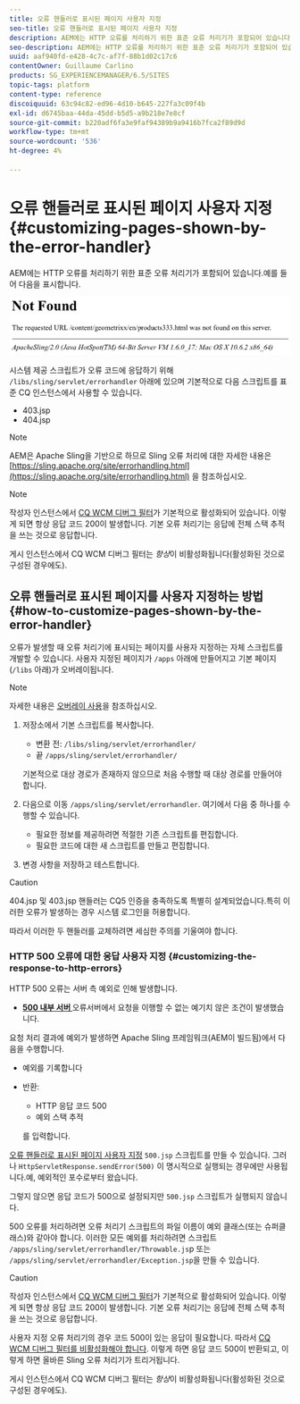 ```yaml
---
title: 오류 핸들러로 표시된 페이지 사용자 지정
seo-title: 오류 핸들러로 표시된 페이지 사용자 지정
description: AEM에는 HTTP 오류를 처리하기 위한 표준 오류 처리기가 포함되어 있습니다
seo-description: AEM에는 HTTP 오류를 처리하기 위한 표준 오류 처리기가 포함되어 있습니다
uuid: aaf940fd-e428-4c7c-af7f-88b1d02c17c6
contentOwner: Guillaume Carlino
products: SG_EXPERIENCEMANAGER/6.5/SITES
topic-tags: platform
content-type: reference
discoiquuid: 63c94c82-ed96-4d10-b645-227fa3c09f4b
exl-id: d6745baa-44da-45dd-b5d5-a9b218e7e8cf
source-git-commit: b220adf6fa3e9faf94389b9a9416b7fca2f89d9d
workflow-type: tm+mt
source-wordcount: '536'
ht-degree: 4%

---
```


# 오류 핸들러로 표시된 페이지 사용자 지정{#customizing-pages-shown-by-the-error-handler}

AEM에는 HTTP 오류를 처리하기 위한 표준 오류 처리기가 포함되어 있습니다.예를 들어 다음을 표시합니다.

![chlimage_1-67](assets/chlimage_1-67a.png)

시스템 제공 스크립트가 오류 코드에 응답하기 위해 `/libs/sling/servlet/errorhandler` 아래에 있으며 기본적으로 다음 스크립트를 표준 CQ 인스턴스에서 사용할 수 있습니다.

* 403.jsp
* 404.jsp

>[!NOTE]
>
>AEM은 Apache Sling을 기반으로 하므로 Sling 오류 처리에 대한 자세한 내용은 [https://sling.apache.org/site/errorhandling.html](https://sling.apache.org/site/errorhandling.html) 을 참조하십시오.

>[!NOTE]
>
>작성자 인스턴스에서 [CQ WCM 디버그 필터](/help/sites-deploying/osgi-configuration-settings.md)가 기본적으로 활성화되어 있습니다. 이렇게 되면 항상 응답 코드 200이 발생합니다. 기본 오류 처리기는 응답에 전체 스택 추적을 쓰는 것으로 응답합니다.
>
>게시 인스턴스에서 CQ WCM 디버그 필터는 *항상*&#x200B;이 비활성화됩니다(활성화된 것으로 구성된 경우에도).

## 오류 핸들러로 표시된 페이지를 사용자 지정하는 방법 {#how-to-customize-pages-shown-by-the-error-handler}

오류가 발생할 때 오류 처리기에 표시되는 페이지를 사용자 지정하는 자체 스크립트를 개발할 수 있습니다. 사용자 지정된 페이지가 `/apps` 아래에 만들어지고 기본 페이지(`/libs` 아래)가 오버레이됩니다.

>[!NOTE]
>
>자세한 내용은 [오버레이 사용](/help/sites-developing/overlays.md)을 참조하십시오.

1. 저장소에서 기본 스크립트를 복사합니다.

   * 변환 전: `/libs/sling/servlet/errorhandler/`
   * 끝 `/apps/sling/servlet/errorhandler/`

   기본적으로 대상 경로가 존재하지 않으므로 처음 수행할 때 대상 경로를 만들어야 합니다.

1. 다음으로 이동 `/apps/sling/servlet/errorhandler`. 여기에서 다음 중 하나를 수행할 수 있습니다.

   * 필요한 정보를 제공하려면 적절한 기존 스크립트를 편집합니다.
   * 필요한 코드에 대한 새 스크립트를 만들고 편집합니다.

1. 변경 사항을 저장하고 테스트합니다.

>[!CAUTION]
>
>404.jsp 및 403.jsp 핸들러는 CQ5 인증을 충족하도록 특별히 설계되었습니다.특히 이러한 오류가 발생하는 경우 시스템 로그인을 허용합니다.
>
>따라서 이러한 두 핸들러를 교체하려면 세심한 주의를 기울여야 합니다.

### HTTP 500 오류에 대한 응답 사용자 지정 {#customizing-the-response-to-http-errors}

HTTP 500 오류는 서버 측 예외로 인해 발생합니다.

* **[500 내부 서버 ](https://www.w3.org/Protocols/rfc2616/rfc2616-sec10.html)**
오류서버에서 요청을 이행할 수 없는 예기치 않은 조건이 발생했습니다.

요청 처리 결과에 예외가 발생하면 Apache Sling 프레임워크(AEM이 빌드됨)에서 다음을 수행합니다.

* 예외를 기록합니다
* 반환:

   * HTTP 응답 코드 500
   * 예외 스택 추적

   를 입력합니다.

[오류 핸들러로 표시된 페이지 사용자 지정](#how-to-customize-pages-shown-by-the-error-handler) `500.jsp` 스크립트를 만들 수 있습니다. 그러나 `HttpServletResponse.sendError(500)` 이 명시적으로 실행되는 경우에만 사용됩니다.예, 예외적인 포수로부터 왔습니다.

그렇지 않으면 응답 코드가 500으로 설정되지만 `500.jsp` 스크립트가 실행되지 않습니다.

500 오류를 처리하려면 오류 처리기 스크립트의 파일 이름이 예외 클래스(또는 슈퍼클래스)와 같아야 합니다. 이러한 모든 예외를 처리하려면 스크립트 `/apps/sling/servlet/errorhandler/Throwable.js`p 또는 `/apps/sling/servlet/errorhandler/Exception.jsp`을 만들 수 있습니다.

>[!CAUTION]
>
>작성자 인스턴스에서 [CQ WCM 디버그 필터](/help/sites-deploying/osgi-configuration-settings.md)가 기본적으로 활성화되어 있습니다. 이렇게 되면 항상 응답 코드 200이 발생합니다. 기본 오류 처리기는 응답에 전체 스택 추적을 쓰는 것으로 응답합니다.
>
>사용자 지정 오류 처리기의 경우 코드 500이 있는 응답이 필요합니다. 따라서 [CQ WCM 디버그 필터를 비활성화해야 합니다](/help/sites-deploying/osgi-configuration-settings.md). 이렇게 하면 응답 코드 500이 반환되고, 이렇게 하면 올바른 Sling 오류 처리기가 트리거됩니다.
>
>게시 인스턴스에서 CQ WCM 디버그 필터는 *항상*&#x200B;이 비활성화됩니다(활성화된 것으로 구성된 경우에도).
